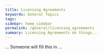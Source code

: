 ```yaml
---
title: Licensing Agreements
keywords: General Topics
tags:
sidebar: home_sidebar
permalink: /general/licensing_agreements
summary: Licensing Agreements do things...
---
```


... Someone will fill this in ...
